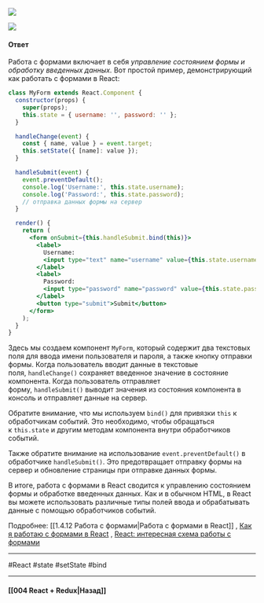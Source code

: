 
![](https://www.youtube.com/watch?v=WADswtZB-qg&list=PL6DxKON1uLOHcvuJLmgpOhwbktXLr7noj&index=2)

![](https://www.youtube.com/watch?v=BGKbJ2aXCog&list=PL6DxKON1uLOHcvuJLmgpOhwbktXLr7noj&index=3)
#### Ответ

Работа с формами включает в себя *управление состоянием формы и обработку введенных данных.* Вот простой пример, демонстрирующий как работать с формами в React:

```jsx
class MyForm extends React.Component {
  constructor(props) {
    super(props);
    this.state = { username: '', password: '' };
  }

  handleChange(event) {
    const { name, value } = event.target;
    this.setState({ [name]: value });
  }

  handleSubmit(event) {
    event.preventDefault();
    console.log('Username:', this.state.username);
    console.log('Password:', this.state.password);
    // отправка данных формы на сервер
  }

  render() {
    return (
      <form onSubmit={this.handleSubmit.bind(this)}>
        <label>
          Username:
          <input type="text" name="username" value={this.state.username} onChange={this.handleChange.bind(this)} />
        </label>
        <label>
          Password:
          <input type="password" name="password" value={this.state.password} onChange={this.handleChange.bind(this)} />
        </label>
        <button type="submit">Submit</button>
      </form>
    );
  }
}
```

Здесь мы создаем компонент `MyForm`, который содержит два текстовых поля для ввода имени пользователя и пароля, а также кнопку отправки формы. Когда пользователь вводит данные в текстовые поля, `handleChange()` сохраняет введенное значение в состояние компонента. Когда пользователь отправляет форму, `handleSubmit()` выводит значения из состояния компонента в консоль и отправляет данные на сервер.

Обратите внимание, что мы используем `bind()` для привязки `this` к обработчикам событий. Это необходимо, чтобы обращаться к `this.state` и другим методам компонента внутри обработчиков событий.

Также обратите внимание на использование `event.preventDefault()` в обработчике `handleSubmit()`. Это предотвращает отправку формы на сервер и обновление страницы при отправке данных формы.

В итоге, работа с формами в React сводится к управлению состоянием формы и обработке введенных данных. Как и в обычном HTML, в React вы можете использовать различные типы полей ввода и обрабатывать данные с помощью обработчиков событий.

Подробнее: [[1.4.12 Работа с формами|Работа с формами в React]] , [Как я работаю с формами в React](https://habr.com/ru/articles/746806/) , [React: интересная схема работы с формами](https://habr.com/ru/companies/timeweb/articles/722108/)

____
#React #state #setState #bind 

____

#### [[004 React + Redux|Назад]]
